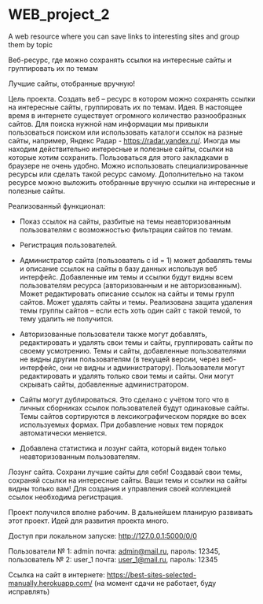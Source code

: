 # WEB_project_2
A web resource where you can save links to interesting sites and group them by topic

Веб-ресурс, где можно сохранять ссылки на интересные сайты и группировать их по темам

Лучшие сайты, отобранные вручную!

Цель проекта. Создать веб – ресурс в котором можно сохранять ссылки на интересные сайты, группировать их по темам.
Идея. В настоящее время в интернете существует огромного количество разнообразных сайтов. Для поиска нужной нам информации мы привыкли пользоваться поиском или использовать каталоги ссылок на разные сайты, например, Яндекс Радар - https://radar.yandex.ru/. Иногда мы находим действительно интересные и полезные сайты, ссылки на которые хотим сохранить.  Пользоваться для этого закладками в браузере не очень удобно. Можно использовать специализированные ресурсы или сделать такой ресурс самому. Дополнительно на таком ресурсе можно выложить отобранные вручную ссылки на интересные и полезные сайты.

Реализованный функционал:

* Показ ссылок на сайты, разбитые на темы неавторизованным пользователям с возможностью фильтрации сайтов по темам.

* Регистрация пользователей.

* Администратор сайта (пользователь с id = 1) может добавлять темы и описание ссылок на сайты в базу данных используя веб интерфейс. Добавленные им темы и ссылки будут видны всем пользователям ресурса (авторизованным и не авторизованным). Может редактировать описание ссылок на сайты и темы групп сайтов. Может удалять сайты и темы. Реализована защита удаления темы группы сайтов – если есть хоть один сайт с такой темой, то тему удалить не получится. 

* Авторизованные пользователи также могут добавлять, редактировать и удалять свои темы и сайты, группировать сайты по своему усмотрению. Темы и сайты, добавленные пользователями не видны другим пользователям (в текущей версии, через веб-интерфейс, они не видны и администратору). Пользователи могут редактировать и удалять только свои темы и сайты. Они могут скрывать сайты, добавленные администратором.

* Сайты могут дублироваться. Это сделано с учётом того что в личных сборниках ссылок пользователей будут одинаковые сайты.
Темы сайтов сортируются в лексикографическом порядке во всех используемых формах. При добавление новых тем порядок автоматически меняется.

* Добавлена статистика и лозунг сайта, который виден только неавторизованным пользователям.

Лозунг сайта. Сохрани лучшие сайты для себя! Создавай свои темы, сохраняй ссылки на интересные сайты. Ваши темы и ссылки на сайты видны только вам! Для создания и управления своей коллекцией ссылок необходима регистрация.

Проект получился вполне рабочим. В дальнейшем планирую развивать этот проект. Идей для развития проекта много.

Доступ при локальном запуске: http://127.0.0.1:5000/0/0

Пользователи № 1: admin почта: admin@mail.ru, пароль: 12345, пользователь № 2: user_1 почта: user_1@mail.ru, пароль: 12345

Ссылка на сайт в интернете: https://best-sites-selected-manually.herokuapp.com/ (на момент сдачи не работает, буду исправлять)

